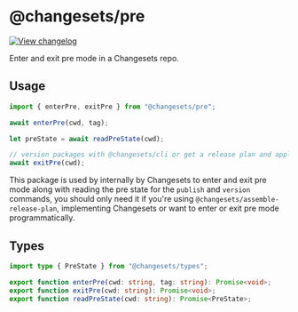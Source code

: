 # @changesets/pre

[![View changelog](https://img.shields.io/badge/changelogs.xyz-Explore%20Changelog-brightgreen)](https://changelogs.xyz/@changesets/pre)

Enter and exit pre mode in a Changesets repo.

## Usage

```ts
import { enterPre, exitPre } from "@changesets/pre";

await enterPre(cwd, tag);

let preState = await readPreState(cwd);

// version packages with @changesets/cli or get a release plan and apply it
await exitPre(cwd);
```

This package is used by internally by Changesets to enter and exit pre mode along with reading the pre state for the `publish` and `version` commands, you should only need it if you're using `@changesets/assemble-release-plan`, implementing Changesets or want to enter or exit pre mode programmatically.

## Types

```ts
import type { PreState } from "@changesets/types";

export function enterPre(cwd: string, tag: string): Promise<void>;
export function exitPre(cwd: string): Promise<void>;
export function readPreState(cwd: string): Promise<PreState>;
```
